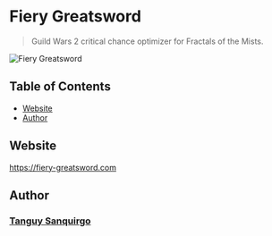 # Fiery Greatsword
> Guild Wars 2 critical chance optimizer for Fractals of the Mists.

![Fiery Greatsword](https://raw.githubusercontent.com/knouy/fiery-greatsword/master/img/output/index/103328.ico)
## Table of Contents
* [Website](#website)
* [Author](#author)
## Website
https://fiery-greatsword.com
## Author
### [Tanguy Sanquirgo](https://github.com/knouy)
